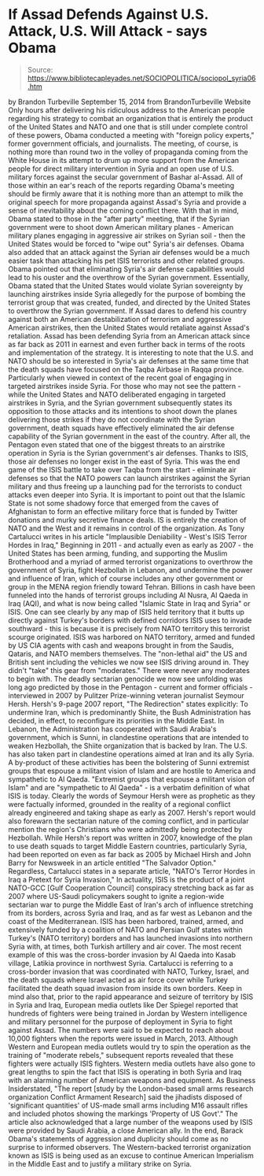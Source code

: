 # If Assad Defends Against U.S. Attack, U.S. Will Attack - says Obama

> Source: https://www.bibliotecapleyades.net/SOCIOPOLITICA/sociopol_syria06.htm

by Brandon Turbeville
September 15, 2014
from
BrandonTurbeville Website
Only hours after delivering his
ridiculous address to the American people regarding his strategy to
combat an organization that is entirely the product of the United States and
NATO and one that is still under complete control of these powers, Obama
conducted a meeting with "foreign policy experts," former government
officials, and journalists.
The meeting, of course, is nothing more than round two in the volley of
propaganda coming from the White House in its attempt to drum up more
support from the American people for direct
military intervention in Syria
and an open use of U.S. military forces against the secular government of
Bashar al-Assad.
All of those within an ear's reach of the
reports regarding Obama's meeting should be firmly aware that it is nothing
more than an attempt to milk the original speech for more propaganda against
Assad's Syria and provide a sense of inevitability about the coming conflict
there.
With that in mind,
Obama stated to those in the "after party" meeting, that if the Syrian
government were to shoot down American military planes - American military
planes engaging in aggressive air strikes on Syrian soil - then the United
States would be forced to "wipe out" Syria's air defenses.
Obama also added
that an attack against the Syrian air defenses would be a much easier task
than attacking
his pet ISIS terrorists and other related groups. Obama
pointed out that eliminating Syria's air defense capabilities would lead to
his ouster and the overthrow of the Syrian government.
Essentially, Obama stated that the United States would violate Syrian
sovereignty by launching airstrikes inside Syria allegedly for the purpose
of bombing the terrorist group that was created, funded, and directed by the
United States to overthrow the Syrian government.
If Assad dares to defend
his country against both an American destabilization of terrorism and
aggressive American airstrikes, then the United States would retaliate
against Assad's retaliation.
Assad has been defending Syria from an American attack since as far back as
2011 in earnest and even further back in terms of the roots and
implementation of the strategy.
It is interesting to note that the U.S. and NATO should be so interested in
Syria's air defenses at the same time that the death squads have focused on
the
Taqba Airbase in Raqqa province.
Particularly when viewed in context of
the recent goal of engaging in targeted airstrikes inside Syria.
For those who may not
see the pattern - while the United States and NATO deliberated engaging
in targeted airstrikes in Syria, and the Syrian government subsequently
states its opposition to those attacks and its intentions to shoot down the
planes delivering those strikes if they do not coordinate with the Syrian
government, death squads have effectively eliminated the air defense
capability of the Syrian government in the east of the country.
After all, the Pentagon even stated that
one of the biggest threats to an airstrike operation in Syria is the
Syrian government's air defenses. Thanks to ISIS, those air defenses no
longer exist in the east of Syria.
This was the end game of the ISIS battle to take over Taqba from the start -
eliminate air defenses so that the NATO powers can launch airstrikes against
the Syrian military and thus freeing up a launching pad for the terrorists
to conduct attacks even deeper into Syria.
It is important to point out that the Islamic State is not some shadowy
force that emerged from the caves of Afghanistan to form an effective
military force that is funded by Twitter donations and murky secretive
finance deals.
IS is entirely the
creation of NATO and the West and it
remains in control of the organization.
As Tony Cartalucci writes in his article "Implausible
Deniability - West's ISIS Terror Hordes in Iraq,"
Beginning in 2011 - and actually even as
early as 2007 - the United States has been arming, funding, and
supporting the Muslim Brotherhood and a myriad of armed terrorist
organizations to overthrow the government of Syria, fight Hezbollah in
Lebanon, and undermine the power and influence of Iran, which of course
includes any other government or group in the MENA region friendly
toward Tehran.
Billions in cash have been funneled into the
hands of terrorist groups including Al Nusra, Al Qaeda in Iraq (AQI),
and what is now being called "Islamic State in Iraq and Syria" or ISIS.
One can see clearly by any map of ISIS held territory that it butts up
directly against Turkey's borders with defined corridors ISIS uses to
invade southward - this is because it is precisely from NATO territory
this terrorist scourge originated.
ISIS was harbored on NATO territory, armed
and funded by US CIA agents with cash and weapons brought in from the
Saudis, Qataris, and NATO members themselves. The "non-lethal aid" the
US and British sent
including the vehicles we now see ISIS driving around in.
They didn't "take" this gear from
"moderates." There were never any moderates to begin with.
The deadly
sectarian genocide we now see unfolding was long ago predicted by those
in the Pentagon - current and former officials - interviewed in 2007 by
Pulitzer Prize-winning veteran
journalist Seymour Hersh.
Hersh's 9-page 2007 report, "The
Redirection" states explicitly:
To undermine Iran, which is
predominantly Shiite, the Bush Administration has decided, in
effect, to reconfigure its priorities in the Middle East.
In
Lebanon, the Administration has cooperated with Saudi Arabia's
government, which is Sunni, in clandestine operations that are
intended to weaken Hezbollah, the Shiite organization that is backed
by Iran.
The U.S. has also taken part in clandestine operations
aimed at Iran and its ally Syria.
A by-product of these activities
has been the bolstering of Sunni extremist groups that espouse a
militant vision of Islam and are hostile to America and sympathetic
to Al Qaeda.
"Extremist groups that espouse a militant vision of Islam" and are
"sympathetic to Al Qaeda" - is a verbatim definition of what ISIS is today.
Clearly the words of Seymour Hersh were as prophetic as they were factually
informed, grounded in the reality of a regional conflict already engineered
and taking shape as early as 2007. Hersh's report would also forewarn the
sectarian nature of the coming conflict, and in particular mention the
region's Christians who were admittedly being protected by Hezbollah.
While Hersh's report was written in 2007, knowledge of the plan to use death
squads to target Middle Eastern countries, particularly Syria, had been
reported on even as far back as 2005 by Michael Hirsh and John Barry for
Newsweek in an article entitled "The
Salvador Option."
Regardless, Cartalucci states in a separate article, "NATO's
Terror Hordes in Iraq a Pretext for Syria Invasion,"
In actuality, ISIS is the product of a joint
NATO-GCC [Gulf Cooperation Council] conspiracy stretching back as far as
2007 where US-Saudi policymakers sought to ignite a region-wide
sectarian war to purge the Middle East of Iran's arch of influence
stretching from its borders, across Syria and Iraq, and as far west as
Lebanon and the coast of the Mediterranean.
ISIS has been harbored,
trained, armed, and extensively funded by a coalition of NATO and
Persian Gulf states within Turkey's (NATO territory) borders and has
launched invasions into northern Syria with, at times, both Turkish
artillery and air cover.
The most recent example of this was the
cross-border invasion by Al Qaeda into Kasab village, Latikia province
in northwest Syria.
Cartalucci is referring to a
cross-border invasion that was
coordinated with NATO, Turkey, Israel, and the death squads where Israel
acted as air force cover while Turkey facilitated the death squad invasion
from inside its own borders.
Keep in mind also that, prior to the rapid appearance and seizure of
territory by ISIS in Syria and Iraq, European media outlets like
Der Spiegel reported that hundreds of fighters were being trained in
Jordan by Western intelligence and military personnel for the purpose of
deployment in Syria to fight against Assad.
The numbers were said to be
expected to reach about 10,000 fighters when the reports were issued in
March, 2013.
Although Western and European media outlets would try to spin
the operation as the training of "moderate rebels," subsequent reports
revealed that these fighters
were actually ISIS fighters.
Western media outlets have also gone to great lengths to spin the fact that
ISIS is operating in both Syria and Iraq with an alarming number of American
weapons and equipment.
As Business Insiderstated,
"The report [study by the London-based small
arms research organization Conflict Armament Research] said the jihadists
disposed of 'significant quantities' of US-made small arms including M16
assault rifles and included photos showing the markings 'Property of US Govt'."
The article also acknowledged that a large number of the weapons
used by ISIS were provided by Saudi Arabia, a close American ally.
In the end, Barack Obama's statements of aggression and duplicity should
come as no surprise to informed observers.
The Western-backed terrorist
organization known as ISIS is being used as an excuse to continue American
Imperialism in the Middle East and to justify a military strike on Syria.
